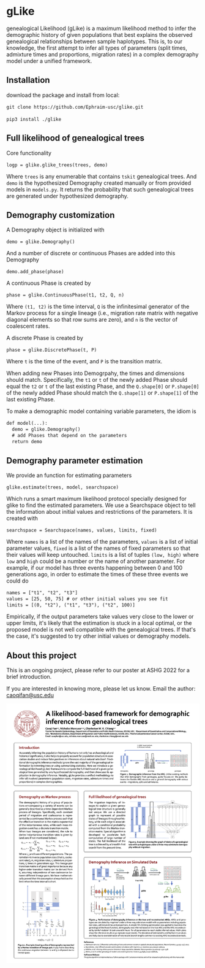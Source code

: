 gLike
========

genealogical Likelihood (gLike) is a maximum likelihood method to infer the demographic history
of given populations that best explains the observed genealogical relationships between sample haplotypes. 
This is, to our knowledge, the first attempt to infer all types of parameters
(split times, admixture times and proportions, migration rates) in a complex demography model under a unified framework.


Installation
------------

download the package and install from local:

    git clone https://github.com/Ephraim-usc/glike.git
    
    pip3 install ./glike


Full likelihood of genealogical trees
------------

Core functionality

    logp = glike.glike_trees(trees, demo)
    
Where `trees` is any enumerable that contains `tskit` genealogical trees.
And `demo` is the hypothesized Demography created manually or from provided models in `models.py`.
It returns the probability that such genealogical trees are generated under hypothesized demography.


Demography customization
------------

A Demography object is initialized with

    demo = glike.Demography()
    
And a number of discrete or continuous Phases are added into this Demography

    demo.add_phase(phase)

A continuous Phase is created by

    phase = glike.ContinuousPhase(t1, t2, Q, n)

Where `(t1, t2)` is the time interval, `Q` is the infinitesimal generator of the Markov process for a single lineage (i.e., migration rate matrix with negative diagonal elements so that row sums are zero), and `n` is the vector of coalescent rates.


A discrete Phase is created by

    phase = glike.DiscretePhase(t, P)

Where `t` is the time of the event, and `P` is the transition matrix.


When adding new Phases into Demogrpahy, the times and dimensions should match. Specifically, the `t1` or `t` of the newly added Phase should equal the `t2` or `t` of the last existing Phase, and the `Q.shape[0]` or `P.shape[0]` of the newly added Phase should match the `Q.shape[1]` or `P.shape[1]` of the last existing Phase.


To make a demographic model containing variable parameters, the idiom is

    def model(...):
      demo = glike.Demography()
      # add Phases that depend on the parameters
      return demo


Demography parameter estimation
------------

We provide an function for estimating parameters 

    glike.estimate(trees, model, searchspace)

Which runs a smart maximum likelihood protocol specially designed for glike to find the estimated parameters.
We use a Searchspace object to tell the information about initial values and restrictions of the parameters. It is created with

    searchspace = Searchspace(names, values, limits, fixed)

Where `names` is a list of the names of the parameters, `values` is a list of initial parameter values, `fixed` is a list of the names of fixed parameters so that their values will keep untouched. `limits` is a list of tuples `(low, high)` where `low` and `high` could be a number or the name of another parameter. For example, if our model has three events happening between 0 and 100 generations ago, in order to estimate the times of these three events we could do

    names = ["t1", "t2", "t3"]
    values = [25, 50, 75] # or other initial values you see fit
    limits = [(0, "t2"), ("t1", "t3"), ("t2", 100)]

Empirically, if the output parameters take values very close to the lower or upper limits, it's likely that the estimation is stuck in a local optimal, or the proposed model is not well compatible with the genealogical trees. If that's the case, it's suggested to try other initial values or demography models.


About this project
-------------

This is an ongoing project, please refer to our poster at ASHG 2022 for a brief introduction.

If you are interested in knowing more, please let us know. Email the author: caoqifan@usc.edu

![](images/poster_ashg.png)
